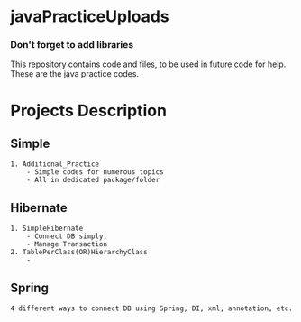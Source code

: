 # javaPracticeUploads

### Don't forget to add libraries


This repository contains code and files, to be used in future code for help.
These are the java practice codes. 


# Projects Description
## Simple
	1. Additional_Practice
      	- Simple codes for numerous topics
      	- All in dedicated package/folder


## Hibernate
	1. SimpleHibernate
      	- Connect DB simply,
      	- Manage Transaction
	2. TablePerClass(OR)HierarchyClass
      	-  

## Spring 
	4 different ways to connect DB using Spring, DI, xml, annotation, etc.